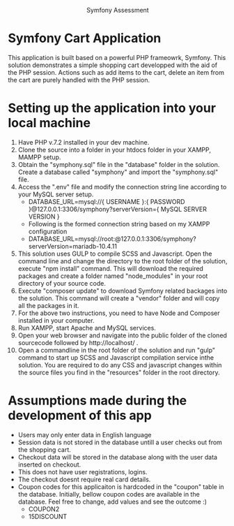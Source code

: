 <p align="center">Symfony Assessment</p>

# Symfony Cart Application

This application is built based on a powerful PHP frameowrk, Symfony. 
This solution demonstrates a simple shopping cart developped with the aid of the PHP session.
Actions such as add items to the cart, delete an item from the cart are purely handled with the PHP session.

# Setting up the application into your local machine

1. Have PHP v.7.2 installed in your dev machine. 
2. Clone the source into a folder in your htdocs folder in your XAMPP, MAMPP setup. 
3. Obtain the "symphony.sql" file in the "database" folder in the solution. Create a database called "symphony" and import the "symphony.sql" file.
4. Access the ".env" file and modify the connection string line according to your MySQL server setup.
    - DATABASE_URL=mysql://{ USERNAME }:{ PASSWORD }@127.0.0.1:3306/symphony?serverVersion={ MySQL SERVER VERSION }
    - Following is the formed connection string based on my XAMPP configuration
    - DATABASE_URL=mysql://root:@127.0.0.1:3306/symphony?serverVersion=mariadb-10.4.11
5. This solution uses GULP to compile SCSS and Javascript. Open the command line and change the directory to the root folder of the solution, execute "npm install" command. This will download the required packages and create a folder named "node_modules" in your root directory of your source code.
6. Execute "composer update" to download Symfony related backages into the solution. This command will create a "vendor" folder and will copy all the packages in it. 
7. For the above two instructions, you need to have Node and Composer installed in your computer.
8. Run XAMPP, start Apache and MySQL services. 
9. Open your web browser and navigate into the public folder of the cloned sourcecode followed by http://localhost/ .
10. Open a commandline in the root folder of the solution and run "gulp" command to start up SCSS and Javascript compilation service inthe solution. You are required to do any CSS and javascript changes within the source files you find in the "resources" folder in the root directory.


# Assumptions made during the development of this app

- Users may only enter data in English language
- Session data is not stored in the database untill a user checks out from the shopping cart.
- Checkout data will be stored in the database along with the user data inserted on checkout.
- This does not have user registrations, logins.
- The checkout doesnt require real card details.
- Coupon codes for this applicaiton is hardcoded in the "coupon" table in the database. Initially, bellow coupon codes are available in the database. Feel free to change, add values and see the outcome :)
    - COUPON2
    - 15DISCOUNT